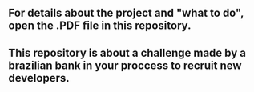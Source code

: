 ## For details about the project and "what to do", open the .PDF file in this repository.

## This repository is about a challenge made by a brazilian bank in your proccess to recruit new developers.
